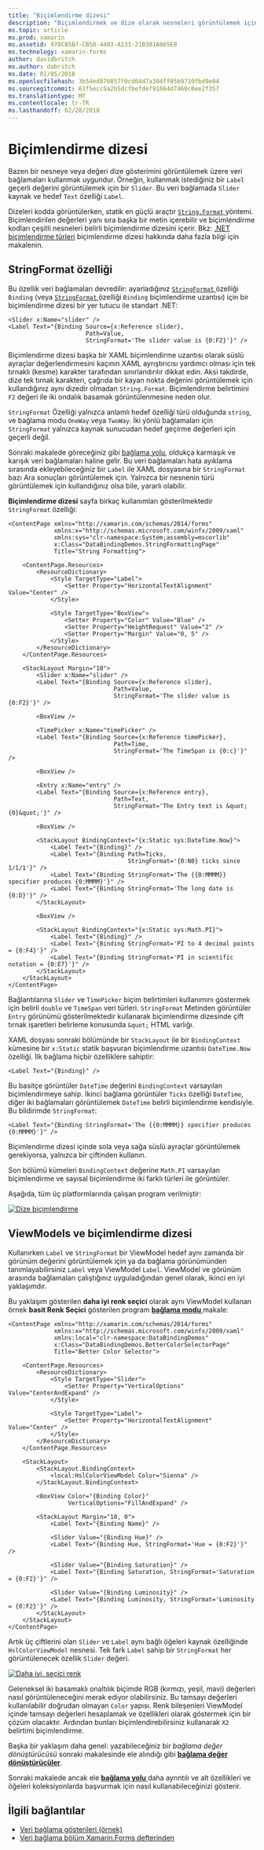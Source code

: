 ```yaml
---
title: "Biçimlendirme dizesi"
description: "Biçimlendirmek ve dize olarak nesneleri görüntülemek için veri bağlamaları kullanın"
ms.topic: article
ms.prod: xamarin
ms.assetid: 978C85B7-CB58-4483-A131-21B381A865E0
ms.technology: xamarin-forms
author: davidbritch
ms.author: dabritch
ms.date: 01/05/2018
ms.openlocfilehash: 3b54ed876857f0cd04d7a304ff05b9710fbd9e04
ms.sourcegitcommit: 61f5ecc5a2b5dcfbefdef91664d7460c0ee2f357
ms.translationtype: MT
ms.contentlocale: tr-TR
ms.lasthandoff: 02/28/2018
---
```

# <a name="string-formatting"></a>Biçimlendirme dizesi

Bazen bir nesneye veya değeri dize gösterimini görüntülemek üzere veri bağlamaları kullanmak uygundur. Örneğin, kullanmak istediğiniz bir `Label` geçerli değerini görüntülemek için bir `Slider`. Bu veri bağlamada `Slider` kaynak ve hedef `Text` özelliği `Label`.

Dizeleri kodda görüntülerken, statik en güçlü araçtır [ `String.Format` ](https://developer.xamarin.com/api/member/System.String.Format/p/System.String/System.Object/) yöntemi. Biçimlendirilen değerleri yanı sıra başka bir metin içerebilir ve biçimlendirme kodları çeşitli nesneleri belirli biçimlendirme dizesini içerir. Bkz: [.NET biçimlendirme türleri](/dotnet/standard/base-types/formatting-types/) biçimlendirme dizesi hakkında daha fazla bilgi için makalenin.

## <a name="the-stringformat-property"></a>StringFormat özelliği

Bu özellik veri bağlamaları devredilir: ayarladığınız [ `StringFormat` ](https://developer.xamarin.com/api/property/Xamarin.Forms.BindingBase.StringFormat/) özelliği `Binding` (veya [ `StringFormat` ](https://developer.xamarin.com/api/property/Xamarin.Forms.Xaml.BindingExtension.StringFormat/) özelliği `Binding` biçimlendirme uzantısı) için bir biçimlendirme dizesi bir yer tutucu ile standart .NET:

```xaml
<Slider x:Name="slider" />
<Label Text="{Binding Source={x:Reference slider},
                      Path=Value,
                      StringFormat='The slider value is {0:F2}'}" />
```

Biçimlendirme dizesi başka bir XAML biçimlendirme uzantısı olarak süslü ayraçlar değerlendirmesini kaçının XAML ayrıştırıcısı yardımcı olması için tek tırnaklı (kesme) karakter tarafından sınırlandırılır dikkat edin. Aksi takdirde, dize tek tırnak karakteri, çağrıda bir kayan nokta değerini görüntülemek için kullandığınız aynı dizedir olmadan `String.Format`. Biçimlendirme belirtimini `F2` değeri ile iki ondalık basamak görüntülenmesine neden olur.

`StringFormat` Özelliği yalnızca anlamlı hedef özelliği türü olduğunda `string`, ve bağlama modu `OneWay` veya `TwoWay`. İki yönlü bağlamaları için `StringFormat` yalnızca kaynak sunucudan hedef geçirme değerleri için geçerli değil.

Sonraki makalede göreceğiniz gibi [bağlama yolu](binding-path.md), oldukça karmaşık ve karışık veri bağlamaları haline gelir. Bu veri bağlamaları hata ayıklama sırasında ekleyebileceğiniz bir `Label` ile XAML dosyasına bir `StringFormat` bazı Ara sonuçları görüntülemek için. Yalnızca bir nesnenin türü görüntülemek için kullandığınız olsa bile, yararlı olabilir.

**Biçimlendirme dizesi** sayfa birkaç kullanımları gösterilmektedir `StringFormat` özelliği:

```xaml
<ContentPage xmlns="http://xamarin.com/schemas/2014/forms"
             xmlns:x="http://schemas.microsoft.com/winfx/2009/xaml"
             xmlns:sys="clr-namespace:System;assembly=mscorlib"
             x:Class="DataBindingDemos.StringFormattingPage"
             Title="String Formatting">

    <ContentPage.Resources>
        <ResourceDictionary>
            <Style TargetType="Label">
                <Setter Property="HorizontalTextAlignment" Value="Center" />
            </Style>

            <Style TargetType="BoxView">
                <Setter Property="Color" Value="Blue" />
                <Setter Property="HeightRequest" Value="2" />
                <Setter Property="Margin" Value="0, 5" />
            </Style>
        </ResourceDictionary>
    </ContentPage.Resources>

    <StackLayout Margin="10">
        <Slider x:Name="slider" />
        <Label Text="{Binding Source={x:Reference slider},
                              Path=Value,
                              StringFormat='The slider value is {0:F2}'}" />

        <BoxView />

        <TimePicker x:Name="timePicker" />
        <Label Text="{Binding Source={x:Reference timePicker},
                              Path=Time,
                              StringFormat='The TimeSpan is {0:c}'}" />

        <BoxView />

        <Entry x:Name="entry" />
        <Label Text="{Binding Source={x:Reference entry},
                              Path=Text,
                              StringFormat='The Entry text is &quot;{0}&quot;'}" />

        <BoxView />

        <StackLayout BindingContext="{x:Static sys:DateTime.Now}">
            <Label Text="{Binding}" />
            <Label Text="{Binding Path=Ticks,
                                  StringFormat='{0:N0} ticks since 1/1/1'}" />
            <Label Text="{Binding StringFormat='The {{0:MMMM}} specifier produces {0:MMMM}'}" />
            <Label Text="{Binding StringFormat='The long date is {0:D}'}" />
        </StackLayout>

        <BoxView />

        <StackLayout BindingContext="{x:Static sys:Math.PI}">
            <Label Text="{Binding}" />
            <Label Text="{Binding StringFormat='PI to 4 decimal points = {0:F4}'}" />
            <Label Text="{Binding StringFormat='PI in scientific notation = {0:E7}'}" />
        </StackLayout>
    </StackLayout>
</ContentPage>
```

Bağlantılarına `Slider` ve `TimePicker` biçim belirtimleri kullanımını göstermek için belirli `double` ve `TimeSpan` veri türleri. `StringFormat` Metinden görüntüler `Entry` görünümü gösterilmektedir kullanarak biçimlendirme dizesinde çift tırnak işaretleri belirleme konusunda `&quot;` HTML varlığı.

XAML dosyası sonraki bölümünde bir `StackLayout` ile bir `BindingContext` kümesine bir `x:Static` statik başvuran biçimlendirme uzantısı `DateTime.Now` özelliği. İlk bağlama hiçbir özelliklere sahiptir:

```xaml
<Label Text="{Binding}" />
```

Bu basitçe görüntüler `DateTime` değerini `BindingContext` varsayılan biçimlendirmeye sahip. İkinci bağlama görüntüler `Ticks` özelliği `DateTime`, diğer iki bağlamaları görüntülemek `DateTime` belirli biçimlendirme kendisiyle. Bu bildirimde `StringFormat`:

```xaml
<Label Text="{Binding StringFormat='The {{0:MMMM}} specifier produces {0:MMMM}'}" />
```

Biçimlendirme dizesi içinde sola veya sağa süslü ayraçlar görüntülemek gerekiyorsa, yalnızca bir çiftinden kullanın.

Son bölümü kümeleri `BindingContext` değerine `Math.PI` varsayılan biçimlendirme ve sayısal biçimlendirme iki farklı türleri ile görüntüler.

Aşağıda, tüm üç platformlarında çalışan program verilmiştir:

[![Dize biçimlendirme](string-formatting-images/stringformatting-small.png "dize biçimlendirme")](string-formatting-images/stringformatting-large.png "dize biçimlendirme")

## <a name="viewmodels-and-string-formatting"></a>ViewModels ve biçimlendirme dizesi

Kullanırken `Label` ve `StringFormat` bir ViewModel hedef aynı zamanda bir görünüm değerini görüntülemek için ya da bağlama görünümünden tanımlayabilirsiniz `Label` veya ViewModel `Label`. ViewModel ve görünüm arasında bağlamaları çalıştığınız uyguladığından genel olarak, ikinci en iyi yaklaşımdır.

Bu yaklaşım gösterilen **daha iyi renk seçici** olarak aynı ViewModel kullanan örnek **basit Renk Seçici** gösterilen program [ **bağlama modu** ](binding-mode.md) makale:

```xaml
<ContentPage xmlns="http://xamarin.com/schemas/2014/forms"
             xmlns:x="http://schemas.microsoft.com/winfx/2009/xaml"
             xmlns:local="clr-namespace:DataBindingDemos"
             x:Class="DataBindingDemos.BetterColorSelectorPage"
             Title="Better Color Selector">

    <ContentPage.Resources>
        <ResourceDictionary>
            <Style TargetType="Slider">
                <Setter Property="VerticalOptions" Value="CenterAndExpand" />
            </Style>

            <Style TargetType="Label">
                <Setter Property="HorizontalTextAlignment" Value="Center" />
            </Style>
        </ResourceDictionary>
    </ContentPage.Resources>

    <StackLayout>
        <StackLayout.BindingContext>
            <local:HslColorViewModel Color="Sienna" />
        </StackLayout.BindingContext>

        <BoxView Color="{Binding Color}"
                 VerticalOptions="FillAndExpand" />

        <StackLayout Margin="10, 0">
            <Label Text="{Binding Name}" />

            <Slider Value="{Binding Hue}" />
            <Label Text="{Binding Hue, StringFormat='Hue = {0:F2}'}" />

            <Slider Value="{Binding Saturation}" />
            <Label Text="{Binding Saturation, StringFormat='Saturation = {0:F2}'}" />

            <Slider Value="{Binding Luminosity}" />
            <Label Text="{Binding Luminosity, StringFormat='Luminosity = {0:F2}'}" />
        </StackLayout>
    </StackLayout>
</ContentPage>    
```

Artık üç çiftlerini olan `Slider` ve `Label` aynı bağlı öğeleri kaynak özelliğinde `HslColorViewModel` nesnesi. Tek fark `Label` sahip bir `StringFormat` her görüntülenecek özellik `Slider` değeri.

[![Daha iyi, seçici renk](string-formatting-images/bettercolorselector-small.png "daha iyi, seçici renk")](string-formatting-images/bettercolorselector-large.png "daha iyi, seçici renk")

Geleneksel iki basamaklı onaltılık biçimde RGB (kırmızı, yeşil, mavi) değerleri nasıl görüntüleneceğini merak ediyor olabilirsiniz. Bu tamsayı değerleri kullanılabilir doğrudan olmayan `Color` yapısı. Renk bileşenleri ViewModel içinde tamsayı değerleri hesaplamak ve özellikleri olarak göstermek için bir çözüm olacaktır. Ardından bunları biçimlendirebilirsiniz kullanarak `X2` belirtimi biçimlendirme.

Başka bir yaklaşım daha genel: yazabileceğiniz bir *bağlama değer dönüştürücüsü* sonraki makalesinde ele alındığı gibi [ **bağlama değer dönüştürücüler**](converters.md).

Sonraki makalede ancak ele [ **bağlama yolu** ](binding-path.md) daha ayrıntılı ve alt özellikleri ve öğeleri koleksiyonlarda başvurmak için nasıl kullanabileceğinizi gösterir.


## <a name="related-links"></a>İlgili bağlantılar

- [Veri bağlama gösterileri (örnek)](https://developer.xamarin.com/samples/xamarin-forms/DataBindingDemos/)
- [Veri bağlama bölüm Xamarin.Forms defterinden](~/xamarin-forms/creating-mobile-apps-xamarin-forms/summaries/chapter16.md)

